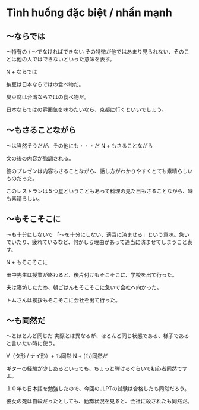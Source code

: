# Tình huống đặc biệt / nhấn mạnh

## 〜ならでは
〜特有の / 〜でなければできない その特徴が他ではあまり見られない、そのことは他の人ではできないといった意味を表す。

N + ならでは


納豆は日本ならではの食べ物だ。

臭豆腐は台湾ならではの食べ物だ。

日本ならではの雰囲気を味わたいなら、京都に行くといいでしょう。

## 〜もさることながら
〜は当然そうだが、その他にも・・・だ
N + もさることながら


文の後の内容が強調される。

彼のプレゼンは内容もさることながら、話し方がわかりやすくとても素晴らしいものだった。

このレストランは５つ星ということもあって料理の見た目もさることながら、味も素晴らしい。

## ～もそこそこに
〜も十分にしないで   「〜を十分にしない、適当に済ませる」という意味。急いでいたり、疲れているなど、何かしら理由があって適当に済ませてしまうこと表す。

N + もそこそこに


田中先生は授業が終わると、後片付けもそこそこに、学校を出て行った。

夫は寝坊したため、朝ごはんもそこそこに急いで会社へ向かった。

トムさんは挨拶もそこそこに会社を出て行った。

## 〜も同然だ
〜とほとんど同じだ 実際とは異なるが、ほとんど同じ状態である、様子であると言いたい時に使う。

V（タ形 / ナイ形）+ も同然 N + (も)同然だ


ギターの経験が少しあるといっても、ちょっと弾けるぐらいで初心者同然ですよ。

１０年も日本語を勉強したので、今回のJLPTの試験は合格したも同然だろう。

彼女の死は自殺だったとしても、勤務状況を見ると、会社に殺されたも同然だ。

